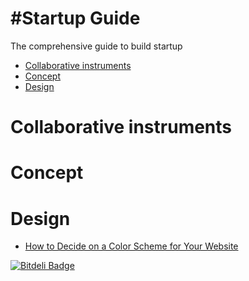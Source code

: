 #Startup Guide
==============

The comprehensive guide to build startup

* [Collaborative instruments](#collaborative-instruments)
* [Concept](#concept)
* [Design](#design)

# Collaborative instruments

# Concept

# Design

* [How to Decide on a Color Scheme for Your Website](http://ewebdesign.com/color-scheme/)



[![Bitdeli Badge](https://d2weczhvl823v0.cloudfront.net/sergii/startup-guide/trend.png)](https://bitdeli.com/free "Bitdeli Badge")

